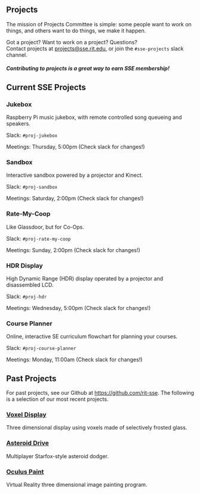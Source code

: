 Projects
-------------------
The mission of Projects Committee is simple: some people want to work on things,
and others want to do things, we make it happen.

Got a project? Want to work on a project? Questions?  
Contact projects at <projects@sse.rit.edu>, or join the `#sse-projects` slack channel.

##### Contributing to projects is a great way to earn SSE membership!

Current SSE Projects
--------------------

### Jukebox

Raspberry Pi music jukebox, with remote controlled song queueing and speakers.

Slack: `#proj-jukebox`

Meetings: Thursday, 5:00pm (Check slack for changes!)

### Sandbox

Interactive sandbox powered by a projector and Kinect.

Slack: `#proj-sandbox`

Meetings: Saturday, 2:00pm (Check slack for changes!)

### Rate-My-Coop

Like Glassdoor, but for Co-Ops.

Slack: `#proj-rate-my-coop`

Meetings: Sunday, 2:00pm (Check slack for changes!)

### HDR Display

High Dynamic Range (HDR) display operated by a projector and disassembled LCD.

Slack: `#proj-hdr`

Meetings: Wednesday, 5:00pm (Check slack for changes!)

### Course Planner

Online, interactive SE curriculum flowchart for planning your courses.

Slack: `#proj-course-planner`

Meetings: Monday, 11:00am (Check slack for changes!)


Past Projects
-------------

For past projects, see our Github at https://github.com/rit-sse. The following is
a selection of our most recent projects.


### [Voxel Display](https://github.com/rit-sse/Voxel-Display)

Three dimensional display using voxels made of selectively frosted glass.

### [Asteroid Drive](https://github.com/rit-sse/shoot-it)

Multiplayer Starfox-style asteroid dodger.

### [Oculus Paint](https://github.com/rit-sse/OculusPaint)

Virtual Reality three dimensional image painting program.

